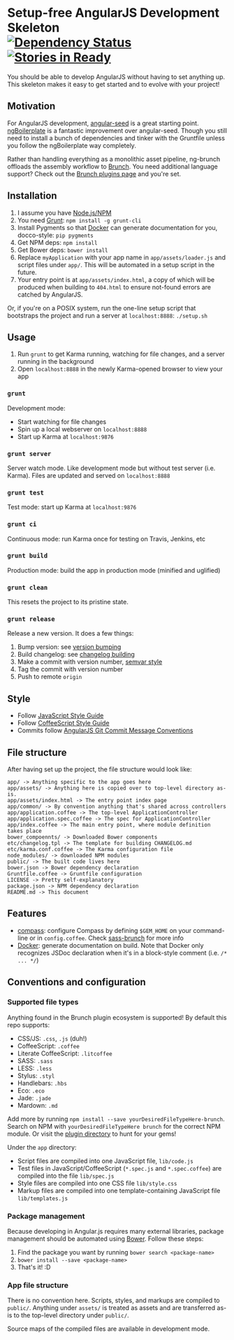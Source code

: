 # Setup-free AngularJS Development Skeleton <br/>[![Dependency Status](https://david-dm.org/kenhkan/ng-brunch.png)](https://david-dm.org/kenhkan/ng-brunch) [![Stories in Ready](https://badge.waffle.io/kenhkan/ng-brunch.png)](http://waffle.io/kenhkan/ng-brunch)

You should be able to develop AngularJS without having to set anything up. This
skeleton makes it easy to get started and to evolve with your project!


## Motivation

For AngularJS development,
[angular-seed](https://github.com/angular/angular-seed) is a great starting
point. [ngBoilerplate](https://github.com/ngbp/ng-boilerplate) is a fantastic
improvement over angular-seed. Though you still need to install a bunch of
dependencies and tinker with the Gruntfile unless you follow the ngBoilerplate
way completely.

Rather than handling everything as a monolithic asset pipeline, ng-brunch
offloads the assembly workflow to [Brunch](http://brunch.io/). You need
additional language support? Check out the [Brunch plugins
page](https://github.com/brunch/brunch/wiki/Plugins) and you're set.


## Installation

1. I assume you have [Node.js/NPM](http://nodejs.org/)
2. You need [Grunt](http://gruntjs.com/): `npm install -g grunt-cli`
3. Install Pygments so that [Docker](https://github.com/jbt/docker) can
   generate documentation for you, docco-style: `pip pygments`
4. Get NPM deps: `npm install`
5. Get Bower deps: `bower install`
6. Replace `myApplication` with your app name in `app/assets/loader.js` and
   script files under `app/`. This will be automated in a setup script in the
   future.
7. Your entry point is at `app/assets/index.html`, a copy of which will be
   produced when building to `404.html` to ensure not-found errors are catched by
   AngularJS.

Or, if you're on a POSIX system, run the one-line setup script that bootstraps
the project and run a server at `localhost:8888`: `./setup.sh`


## Usage

1. Run `grunt` to get Karma running, watching for file changes, and a server
   running in the background
2. Open `localhost:8888` in the newly Karma-opened browser to view your app

### `grunt`

Development mode:

* Start watching for file changes
* Spin up a local webserver on `localhost:8888`
* Start up Karma at `localhost:9876`

### `grunt server`

Server watch mode. Like development mode but without test server (i.e.
Karma). Files are updated and served on `localhost:8888`

### `grunt test`

Test mode: start up Karma at `localhost:9876`

### `grunt ci`

Continuous mode: run Karma once for testing on Travis, Jenkins, etc

### `grunt build`

Production mode: build the app in production mode (minified and uglified)

### `grunt clean`

This resets the project to its pristine state.

### `grunt release`

Release a new version. It does a few things:

1. Bump version: see [version bumping](https://github.com/vojtajina/grunt-bump)
2. Build changelog: see [changelog
   building](https://github.com/btford/grunt-conventional-changelog)
3. Make a commit with version number, [semvar style](http://semver.org/)
4. Tag the commit with version number
5. Push to remote `origin`


## Style

* Follow [JavaScript Style
  Guide](http://google-styleguide.googlecode.com/svn/trunk/javascriptguide.xml)
* Follow [CoffeeScript Style
  Guide](https://github.com/polarmobile/coffeescript-style-guide)
* Commits follow [AngularJS Git Commit Message
  Conventions](https://docs.google.com/document/d/1QrDFcIiPjSLDn3EL15IJygNPiHORgU1_OOAqWjiDU5Y)


## File structure

After having set up the project, the file structure would look like:

    app/ -> Anything specific to the app goes here
    app/assets/ -> Anything here is copied over to top-level directory as-is.
    app/assets/index.html -> The entry point index page
    app/common/ -> By convention anything that's shared across controllers
    app/application.coffee -> The top-level ApplicationController
    app/application.spec.coffee -> The spec for ApplicationController
    app/index.coffee -> The main entry point, where module definition takes place
    bower_compoennts/ -> Downloaded Bower components
    etc/changelog.tpl -> The template for building CHANGELOG.md
    etc/karma.conf.coffee -> The Karma configuration file
    node_modules/ -> downloaded NPM modules
    public/ -> The built code lives here
    bower.json -> Bower dependency declaration
    Gruntfile.coffee -> Gruntfile configuration
    LICENSE -> Pretty self-explanatory
    package.json -> NPM dependency declaration
    README.md -> This document


## Features

* [compass](http://compass-style.org/): configure Compass by defining
  `$GEM_HOME` on your command-line or in `config.coffee`. Check
  [sass-brunch](https://github.com/brunch/sass-brunch#options) for more info
* [Docker](http://jbt.github.io/docker/): generate documentation on build. Note
  that Docker only recognizes JSDoc declaration when it's in a block-style
  comment (i.e. `/* ... */`)


## Conventions and configuration

### Supported file types

Anything found in the Brunch plugin ecosystem is supported! By default this
repo supports:

* CSS/JS: `.css`, `.js` (duh!)
* CoffeeScript: `.coffee`
* Literate CoffeeScript: `.litcoffee`
* SASS: `.sass`
* LESS: `.less`
* Stylus: `.styl`
* Handlebars: `.hbs`
* Eco: `.eco`
* Jade: `.jade`
* Mardown: `.md`

Add more by running `npm install --save yourDesiredFileTypeHere-brunch`.
Search on NPM with `yourDesiredFileTypeHere brunch` for the correct NPM module.
Or visit the [plugin directory](https://github.com/brunch/brunch/wiki/Plugins)
to hunt for your gems!

Under the `app` directory:

* Script files are compiled into one JavaScript file, `lib/code.js`
* Test files in JavaScript/CoffeeScript (`*.spec.js` and `*.spec.coffee`) are
  compiled into the file `lib/spec.js`
* Style files are compiled into one CSS file `lib/style.css`
* Markup files are compiled into one template-containing JavaScript file
  `lib/templates.js`

### Package management

Because developing in Angular.js requires many external libraries, package
management should be automated using [Bower](http://bower.io/). Follow these
steps:

1. Find the package you want by running `bower search <package-name>`
2. `bower install --save <package-name>`
3. That's it! :D

### App file structure

There is no convention here. Scripts, styles, and markups are compiled to
`public/`. Anything under `assets/` is treated as assets and are transferred
as-is to the top-level directory under `public/`.

Source maps of the compiled files are available in development mode.

